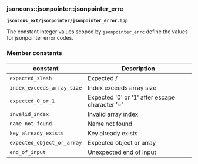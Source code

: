 ### jsoncons::jsonpointer::jsonpointer_errc

__`jsoncons_ext/jsonpointer/jsonpointer_error.hpp`__

The constant integer values scoped by `jsonpointer_errc` define the values for jsonpointer error codes.

### Member constants

constant                            |Description
------------------------------------|------------------------------
`expected_slash`                    |Expected /
`index_exceeds_array_size`          |Index exceeds array size
`expected_0_or_1`                   |Expected '0' or '1' after escape character '~'
`invalid_index`                     |Invalid array index
`name_not_found`                    |Name not found
`key_already_exists`                |Key already exists
`expected_object_or_array`          |Expected object or array 
`end_of_input`                      |Unexpected end of input      




